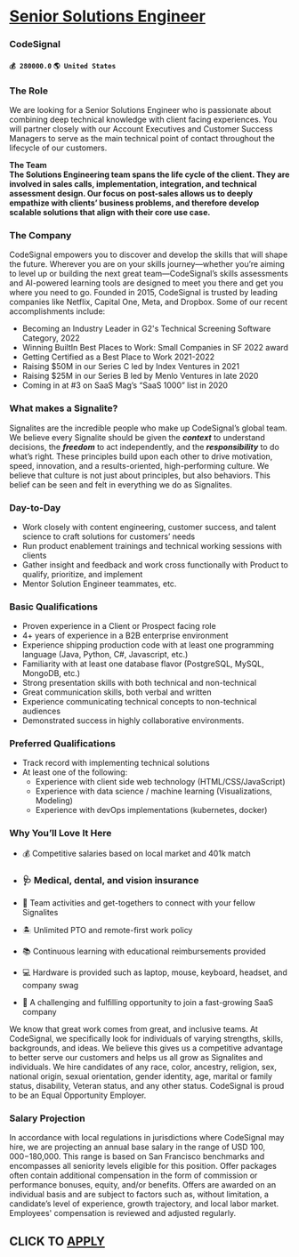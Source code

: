 # [Senior Solutions Engineer](https://www.remotewlb.com/apply/senior-solutions-engineer-73249)  
### CodeSignal  
#### `💰 280000.0` `🌎 United States`  

### The Role

We are looking for a Senior Solutions Engineer who is passionate about combining deep technical knowledge with client facing experiences. You will partner closely with our Account Executives and Customer Success Managers to serve as the main technical point of contact throughout the lifecycle of our customers.

**The Team  
The Solutions Engineering team spans the life cycle of the client. They are involved in sales calls, implementation, integration, and technical assessment design. Our focus on post-sales allows us to deeply empathize with clients’ business problems, and therefore develop scalable solutions that align with their core use case.**

### The Company

CodeSignal empowers you to discover and develop the skills that will shape the future. Wherever you are on your skills journey—whether you’re aiming to level up or building the next great team—CodeSignal’s skills assessments and AI-powered learning tools are designed to meet you there and get you where you need to go. Founded in 2015, CodeSignal is trusted by leading companies like Netflix, Capital One, Meta, and Dropbox. Some of our recent accomplishments include:

  * Becoming an Industry Leader in G2's Technical Screening Software Category, 2022
  * Winning BuiltIn Best Places to Work: Small Companies in SF 2022 award
  * Getting Certified as a Best Place to Work 2021-2022
  * Raising $50M in our Series C led by Index Ventures in 2021
  * Raising $25M in our Series B led by Menlo Ventures in late 2020
  * Coming in at #3 on SaaS Mag’s “SaaS 1000” list in 2020

### What makes a Signalite?

Signalites are the incredible people who make up CodeSignal’s global team. We believe every Signalite should be given the **_context_** to understand decisions, the **_freedom_** to act independently, and the **_responsibility_** to do what’s right. These principles build upon each other to drive motivation, speed, innovation, and a results-oriented, high-performing culture. We believe that culture is not just about principles, but also behaviors. This belief can be seen and felt in everything we do as Signalites.

### Day-to-Day

  * Work closely with content engineering, customer success, and talent science to craft solutions for customers’ needs
  * Run product enablement trainings and technical working sessions with clients
  * Gather insight and feedback and work cross functionally with Product to qualify, prioritize, and implement
  * Mentor Solution Engineer teammates, etc.

### Basic Qualifications

  * Proven experience in a Client or Prospect facing role
  * 4+ years of experience in a B2B enterprise environment
  * Experience shipping production code with at least one programming language (Java, Python, C#, Javascript, etc.)
  * Familiarity with at least one database flavor (PostgreSQL, MySQL, MongoDB, etc.)
  * Strong presentation skills with both technical and non-technical
  * Great communication skills, both verbal and written
  * Experience communicating technical concepts to non-technical audiences
  * Demonstrated success in highly collaborative environments.

### Preferred Qualifications

  * Track record with implementing technical solutions
  * At least one of the following:
    * Experience with client side web technology (HTML/CSS/JavaScript)
    * Experience with data science / machine learning (Visualizations, Modeling)
    * Experience with devOps implementations (kubernetes, docker)

### Why You’ll Love It Here

  * 💰 Competitive salaries based on local market and 401k match

  * ### 🩺 Medical, dental, and vision insurance

  * 🥳 Team activities and get-togethers to connect with your fellow Signalites

  * 🏝 Unlimited PTO and remote-first work policy

  * 📚 Continuous learning with educational reimbursements provided

  * 💻 Hardware is provided such as laptop, mouse, keyboard, headset, and company swag
  * 💙 A challenging and fulfilling opportunity to join a fast-growing SaaS company

We know that great work comes from great, and inclusive teams. At CodeSignal, we specifically look for individuals of varying strengths, skills, backgrounds, and ideas. We believe this gives us a competitive advantage to better serve our customers and helps us all grow as Signalites and individuals. We hire candidates of any race, color, ancestry, religion, sex, national origin, sexual orientation, gender identity, age, marital or family status, disability, Veteran status, and any other status. CodeSignal is proud to be an Equal Opportunity Employer.

### Salary Projection

In accordance with local regulations in jurisdictions where CodeSignal may hire, we are projecting an annual base salary in the range of USD $100,000-$180,000. This range is based on San Francisco benchmarks and encompasses all seniority levels eligible for this position. Offer packages often contain additional compensation in the form of commission or performance bonuses, equity, and/or benefits. Offers are awarded on an individual basis and are subject to factors such as, without limitation, a candidate’s level of experience, growth trajectory, and local labor market. Employees' compensation is reviewed and adjusted regularly.

  
## CLICK TO [APPLY](https://www.remotewlb.com/apply/senior-solutions-engineer-73249)

